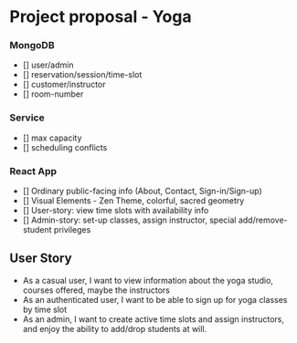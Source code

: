 # Project proposal - Yoga



### MongoDB
- [] user/admin
- [] reservation/session/time-slot
- [] customer/instructor
- [] room-number

### Service
- [] max capacity
- [] scheduling conflicts

### React App
- [] Ordinary public-facing info (About, Contact, Sign-in/Sign-up)
- [] Visual Elements - Zen Theme, colorful, sacred geometry
- [] User-story: view time slots with availability info
- [] Admin-story: set-up classes, assign instructor, special add/remove-student privileges 

## User Story

- As a casual user, I want to view information about the yoga studio, courses offered, maybe the instructors
- As an authenticated user, I want to be able to sign up for yoga classes by time slot 
- As an admin, I want to create active time slots and assign instructors, and enjoy the ability to add/drop students at will.










